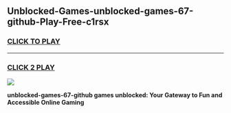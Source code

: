 
## Unblocked-Games-unblocked-games-67-github-Play-Free-c1rsx
<h3>
<a href="https://premium76.site?title=unblocked-games-67-github&ref=20A">CLICK TO PLAY</a></h3>
<hr>

<h3>
<a href="https://premium76.site?title=unblocked-games-67-github&ref=20A">CLICK 2 PLAY</a>
  
</h3>

<a href="https://premium76.site?title=unblocked-games-67-github&ref=20A"><img src="https://clearcache.store/games.png"></a>


**unblocked-games-67-github games unblocked: Your Gateway to Fun and Accessible Online Gaming**
